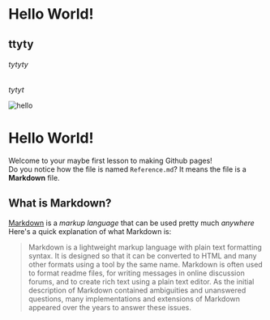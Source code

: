 
# Hello World!
## ttyty
###### tytyty

_tytyt_

![hello](https://sotakan.com/static/test.jpg)

# Hello World!
Welcome to your maybe first lesson to making Github pages!  
Do you notice how the file is named `Reference.md`? It means the file is a **Markdown** file.  
## What is Markdown?
[Markdown](https://en.wikipedia.org/wiki/Markdown) is a *markup language* that can be used pretty much *anywhere*  
Here's a quick explanation of what Markdown is:  
> Markdown is a lightweight markup language with plain text formatting syntax. It is designed so that it can be converted to HTML and many other formats using a tool by the same name. Markdown is often used to format readme files, for writing messages in online discussion forums, and to create rich text using a plain text editor. As the initial description of Markdown contained ambiguities and unanswered questions, many implementations and extensions of Markdown appeared over the years to answer these issues.

